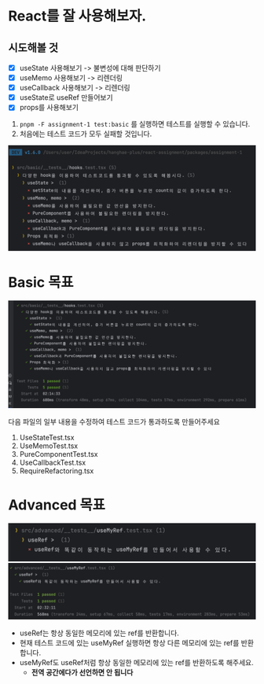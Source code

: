 # React를 잘 사용해보자.

## 시도해볼 것

- [x] useState 사용해보기 -> 불변성에 대해 판단하기
- [x] useMemo 사용해보기 -> 리렌더링
- [x] useCallback 사용해보기 -> 리렌더링
- [x] useState로 useRef 만들어보기
- [x] props를 사용해보기

1. `pnpm -F assignment-1 test:basic` 를 실행하면 테스트를 실행할 수 있습니다.
2. 처음에는 테스트 코드가 모두 실패할 것입니다.

<img src="./img/week1-basic1.png"/>

# Basic 목표

<img src="./img//week1-basic2.png"/>

다음 파일의 일부 내용을 수정하여 테스트 코드가 통과하도록 만들어주세요

1. UseStateTest.tsx
2. UseMemoTest.tsx
3. PureComponentTest.tsx
4. UseCallbackTest.tsx
5. RequireRefactoring.tsx

# Advanced 목표

<img src="./img//week1-advanced1.png"/>

<img src="./img//week1-advanced2.png"/>

- useRef는 항상 동일한 메모리에 있는 ref를 반환합니다.
- 현재 테스트 코드에 있는 useMyRef 실행하면 항상 다른 메모리에 있는 ref를 반환합니다.
- useMyRef도 useRef처럼 항상 동일한 메모리에 있는 ref를 반환하도록 해주세요.
  - **전역 공간에다가 선언하면 안 됩니다**
